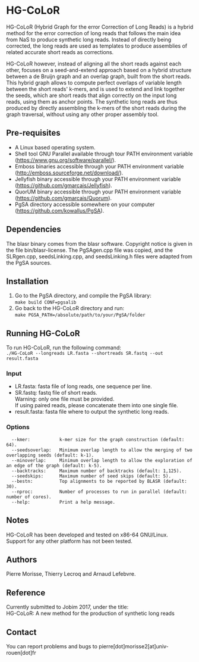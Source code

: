 # HG-CoLoR
HG-CoLoR (Hybrid Graph for the error Correction of Long Reads) is a hybrid method for the
error correction of long reads that follows the main idea from NaS to produce synthetic
long reads. Instead of directly being corrected, the long reads are used as templates to
produce assemblies of related accurate short reads as corrections.

HG-CoLoR however, instead of aligning all the short reads against each other, focuses on
a seed-and-extend approach based on a hybrid structure between a de Bruijn graph and an
overlap graph, built from the short reads. This hybrid graph allows to compute perfect
overlaps of variable length between the short reads' k-mers, and is used to extend and
link together the seeds, which are short reads that align correctly on the input long
reads, using them as anchor points. The synthetic long reads are thus produced by directly
assembling the k-mers of the short reads during the graph traversal, without using any
other proper assembly tool.

Pre-requisites
--------------

  - A Linux based operating system.
  - Shell tool GNU Parallel available through tour PATH environment variable (https://www.gnu.org/software/parallel/).
  - Emboss binaries accessible through your PATH environment variable (http://emboss.sourceforge.net/download/).
  - Jellyfish binary accessible through your PATH environment variable (https://github.com/gmarcais/Jellyfish).
  - QuorUM binary accessible through your PATH environment variable (https://github.com/gmarcais/Quorum).
  - PgSA directory accessible somewhere on your computer (https://github.com/kowallus/PgSA).
  
Dependencies
--------------

The blasr binary comes from the blasr software. Copyright notice is given in the file
bin/blasr-license.
The PgSAgen.cpp file was copied, and the SLRgen.cpp, seedsLinking.cpp, and seedsLinking.h
files were adapted from the PgSA sources.
  
Installation
--------------

  1. Go to the PgSA directory, and compile the PgSA library:  
  `make build CONF=pgsalib`
  2. Go back to the HG-CoLoR directory and run:             
  `make PGSA_PATH=/absolute/path/to/your/PgSA/folder`
  
Running HG-CoLoR
--------------

To run HG-CoLoR, run the following command:       
`./HG-CoLoR --longreads LR.fasta --shortreads SR.fastq --out result.fasta`

### Input

  - LR.fasta: fasta file of long reads, one sequence per line.
  - SR.fastq: fastq file of short reads.                      
    Warning: only one file must be provided.                      
    If using paired reads, please concatenate them into one single file.
  - result.fasta: fasta file where to output the synthetic long reads.

### Options

      --kmer:           k-mer size for the graph construction (default: 64).
      --seedsoverlap:   Minimum overlap length to allow the merging of two overlapping seeds (default: k-1).
      --minoverlap:     Minimum overlap length to allow the exploration of an edge of the graph (default: k-5).
      --backtracks:     Maximum number of backtracks (default: 1,125).
      --seedskips:      Maximum number of seed skips (default: 5).
      --bestn:          Top alignments to be reported by BLASR (default: 30).
      --nproc:          Number of processes to run in parallel (default: number of cores).
      --help:           Print a help message.
      
Notes
--------------

HG-CoLoR has been developed and tested on x86-64 GNU/Linux.          
Support for any other platform has not been tested.

Authors
--------------

Pierre Morisse, Thierry Lecroq and Arnaud Lefebvre.

Reference
--------------

Currently submitted to Jobim 2017, under the title:               
HG-CoLoR: A new method for the production of synthetic long reads

Contact
--------------

You can report problems and bugs to pierre[dot]morisse2[at]univ-rouen[dot]fr

